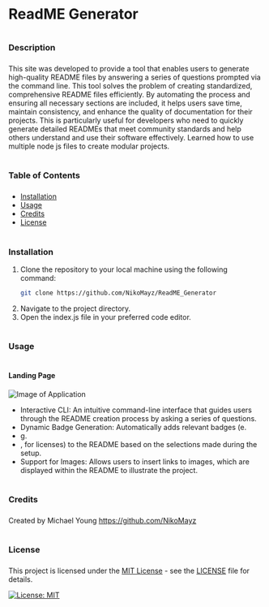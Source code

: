 
# ReadME Generator

# <h3>Description<h3>

This site was developed to provide a tool that enables users to generate high-quality README files by answering a series of questions prompted via the command line.
This tool solves the problem of creating standardized, comprehensive README files efficiently. By automating the process and ensuring all necessary sections are included, it helps users save time, maintain consistency, and enhance the quality of documentation for their projects. This is particularly useful for developers who need to quickly generate detailed READMEs that meet community standards and help others understand and use their software effectively.
Learned how to use multiple node js files to create modular projects. 

# <h3>Table of Contents<h3>

- [Installation](#installation)
- [Usage](#usage)
- [Credits](#credits)
- [License](#license)

# <h3>Installation

1. Clone the repository to your local machine using the following command:
   ```bash
   git clone https://github.com/NikoMayz/ReadME_Generator
   ```
2. Navigate to the project directory.
3. Open the index.js file in your preferred code editor.

# <h3>Usage<h3>

# <h4>Landing Page<h4>

![Image of Application](./images/Screenshot%202024-05-02%20at%209.43.41%20PM.pngimages/)

- Interactive CLI: An intuitive command-line interface that guides users through the README creation process by asking a series of questions.
- Dynamic Badge Generation: Automatically adds relevant badges (e.
- g.
- , for licenses) to the README based on the selections made during the setup.
- Support for Images: Allows users to insert links to images, which are displayed within the README to illustrate the project.


# <h3>Credits<h3>

Created by Michael Young
https://github.com/NikoMayz

# <h3>License<h3>

This project is licensed under the [MIT License](https://opensource.org/licenses/MIT) - see the [LICENSE](LICENSE) file for details.

[![License: MIT](https://img.shields.io/badge/License-MIT-yellow.svg)](https://opensource.org/licenses/MIT)
